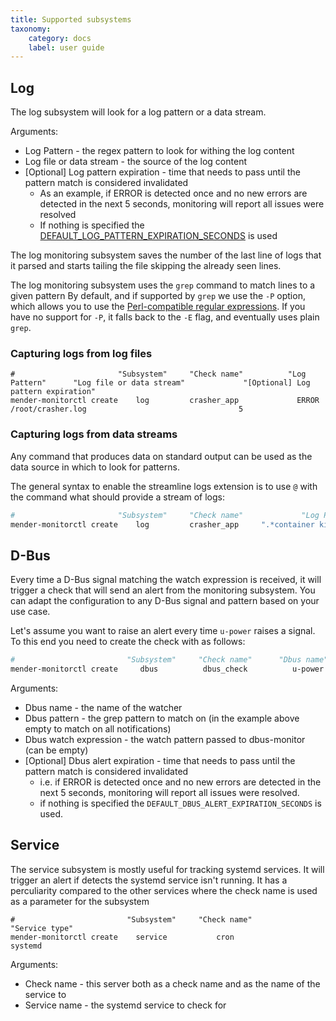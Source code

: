 ```yaml
---
title: Supported subsystems
taxonomy:
    category: docs
    label: user guide
---
```



## Log

The log subsystem will look for a log pattern or a data stream. 


Arguments:

* Log Pattern - the regex pattern to look for withing the log content
* Log file or data stream - the source of the log content
* [Optional] Log pattern expiration  - time that needs to pass until the pattern match is considered invalidated
    * As an example, if ERROR is detected once and no new errors are detected in the next 5 seconds, monitoring will report all issues were resolved
    * If nothing is specified the [DEFAULT_LOG_PATTERN_EXPIRATION_SECONDS](../30.Advanced-configuration/docs.md#DEFAULT_LOG_PATTERN_EXPIRATION_SECONDS) is used

The log monitoring subsystem saves the number of the last line of logs that
it parsed and starts tailing the file skipping the already seen lines.

The log monitoring subsystem uses the `grep` command to match lines to a given pattern
By default, and if supported by `grep` we use the `-P` option, which allows you to use
the [Perl-compatible regular expressions](https://www.pcre.org/).
If you have no support for `-P`, it falls back to the `-E` flag, and
eventually uses plain `grep`.


### Capturing logs from log files

```
#                       "Subsystem"     "Check name"          "Log Pattern"      "Log file or data stream"             "[Optional] Log pattern expiration"
mender-monitorctl create    log         crasher_app             ERROR               /root/crasher.log                                  5
```


### Capturing logs from data streams

Any command that produces data on standard output can be used as the data source in which to look for patterns.

The general syntax to enable the streamline logs extension is to use `@` with the command what should provide a stream of logs:

```bash
#                       "Subsystem"     "Check name"             "Log Pattern"                  "Log file or data stream"    "[Optional] Log pattern expiration"
mender-monitorctl create    log         crasher_app     ".*container kill.*name=scanner.*"          "@docker events"                        5
```


## D-Bus

Every time a D-Bus signal matching the watch expression is received, it will trigger a check that will send an alert from the monitoring subsystem. You can adapt the configuration to any D-Bus signal and pattern based on your use case.

Let's assume you want to raise an alert every time `u-power` raises a signal. To this end you need to create the check with as follows:

```bash
#                         "Subsystem"     "Check name"      "Dbus name"      "Dbus pattern"       "Dbus watch expression"                                                                                       "[Optional] Dbus alert expiration"
mender-monitorctl create     dbus          dbus_check          u-power            ""              "type='signal',interface='org.freedesktop.DBus.Properties',member='PropertiesChanged',path=/org/freedesktop/UPower/devices/battery_BAT0"   5
```

Arguments:

* Dbus name - the name of the watcher
* Dbus pattern - the grep pattern to match on (in the example above empty to match on all notifications)
* Dbus watch expression - the watch pattern passed to dbus-monitor (can be empty)
* [Optional] Dbus alert expiration  - time that needs to pass until the pattern match is considered invalidated
    * i.e. if ERROR is detected once and no new errors are detected in the next 5 seconds, monitoring will report all issues were resolved.
    * if nothing is specified the `DEFAULT_DBUS_ALERT_EXPIRATION_SECONDS` is used.


## Service

The service subsystem is mostly useful for tracking systemd services.
It will trigger an alert if detects the systemd service isn't running.
It has a perculiarity compared to the other services where the check name is used as a parameter for the subsystem


```
#                         "Subsystem"     "Check name"          "Service type" 
mender-monitorctl create    service           cron                  systemd           
```

Arguments:

* Check name - this server both as a check name and as the name of the service to 
* Service name - the systemd service to check for 




